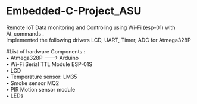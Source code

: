 # Embedded-C-Project_ASU

Remote IoT Data monitoring and Controling using Wi-Fi (esp-01) with At_commands .                                                                                             
Implemented the following drivers  LCD, UART, Timer, ADC for Atmega328P



#List of hardware Components :                                                                                                                                      
  • Atmega328P ---> Arduino                                                                                                                                             
  • Wi-Fi Serial TTL Module ESP-01S                                                                                                                       
  • LCD                                                                                                                                                 
  • Temperature sensor: LM35                                                                                                                                    
  • Smoke sensor MQ2                                                                                                                                            
  • PIR Motion sensor module                                                                                                                                        
  • LEDs                                                                                                                                                          


